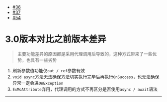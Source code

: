 - [#36](https://github.com/inversionhourglass/Rougamo/issues/36)
- [#37](https://github.com/inversionhourglass/Rougamo/issues/37)
- [#54](https://github.com/inversionhourglass/Rougamo/issues/54)

# 3.0版本对比之前版本差异
> 主要功能差异的原因都是采用代理调用后导致的，这种方式带来了一些优势，也具有一些劣势

1. 刷新参数值功能仅`out / ref`参数有效
2. `void async`方法无法确保方法切实执行完毕后再执行`OnSuccess`，也无法确保异常一定会进`OnException`
3. `ExMoAttribute`弃用，代理调用的方式不再区分是否使用`async / await`语法

---
